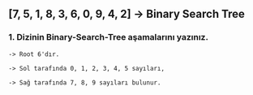 ## [7, 5, 1, 8, 3, 6, 0, 9, 4, 2] -> Binary Search Tree

### 1. Dizinin Binary-Search-Tree aşamalarını yazınız.

    -> Root 6'dır.

    -> Sol tarafında 0, 1, 2, 3, 4, 5 sayıları,

    -> Sağ tarafında 7, 8, 9 sayıları bulunur.
